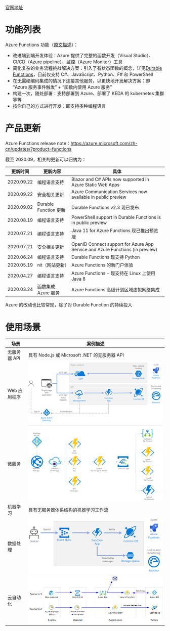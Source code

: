 [官网地址](https://azure.microsoft.com/zh-cn/services/functions/)

# 功能列表

Azure Functions 功能（[原文描述](https://azure.microsoft.com/zh-cn/services/functions/#features)）：

* 改进端到端开发体验：Azure 提供了完整的函数开发（Visual Studio）、CI/CD（Azure pipeline）、监控（Azure Monitor）工具
* 简化复杂的业务流程挑战解决方案：引入了有状态函数的概念，详见[Durable Functions](https://docs.microsoft.com/zh-cn/azure/azure-functions/durable/durable-functions-overview?tabs=csharp)，目前仅支持 C#、JavaScript、Python、F# 和 PowerShell
* 在无需硬编码集成的情况下连接其他服务，以更快地开发解决方案：即 “Azure 服务事件触发” + “函数内使用 Azure 服务”
* 构建一次，随处部署：支持部署到 Azure、部署了 KEDA 的 kubernetes 集群等等
* 按你自己的方式进行开发：即支持多种编程语言

# 产品更新

Azure Functions release note：https://azure.microsoft.com/zh-cn/updates/?product=functions

截至 2020.09，相关的更新可以归纳为：

| 更新时间 | 更新内容 | 具体 |
|---------|--------|-----|
| 2020.09.22 | 编程语言支持 | Blazor and C# APIs now supported in Azure Static Web Apps |
| 2020.09.22 | 安全相关更新 | Azure Communication Services now available in public preview |
| 2020.09.02 | Durable Function 更新 | Durable Functions v2.3 现已发布 |
| 2020.08.19 | 编程语言支持 | PowerShell support in Durable Functions is in public preview |
| 2020.07.21 | 编程语言支持 | Java 11 for Azure Functions 现已推出预览版 |
| 2020.07.21 | 安全相关更新 | OpenID Connect support for Azure App Service and Azure Functions (in preview) |
| 2020.06.24 | 编程语言支持 | Durable Functions 现支持 Python |
| 2020.05.19 | nit（网站更新）| Azure Functions 的新门户体验 |
| 2020.04.27 | 编程语言支持 | Azure Functions - 现支持在 Linux 上使用 Java 8 |
| 2020.03.24 | 函数集成 Azure 服务 | Azure Functions 高级计划区域虚拟网络集成 |

Azure 的改动也比较常规，除了对 Durable Function 的持续投入

# 使用场景

| 场景 | 案例描述 |
|-----|--------|
| 无服务器 API | 具有 Node.js 或 Microsoft .NET 的无服务器 API |
| Web 应用程序 | ![user-case2](./user-case2.png) |
| 微服务 | ![user-case3](./user-case3.png) |
| 机器学习 | 具有无服务器体系结构的机器学习工作流 |
| 数据处理 | ![user-case5](./user-case5.png) |
| 云自动化 | ![user-case6](./user-case6.png) ||